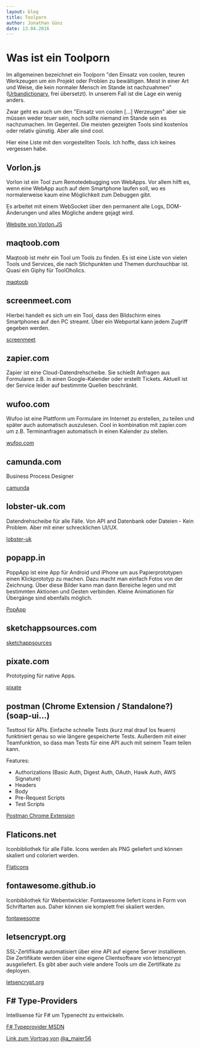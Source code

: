 ```yaml
---
layout: blog
title: Toolporn
author: Jonathan Günz
date: 13.04.2016
---
```


# Was ist ein Toolporn

Im allgemeinen bezeichnet ein Toolporn "den Einsatz von coolen, teuren Werkzeugen um 
ein Projekt oder Problen zu bewältigen. Meist in einer Art und Weise, die kein normaler 
Mensch im Stande ist nachzuahmen" ([Urbandictionary](http://www.urbandictionary.com/define.php?term=tool+porn), 
frei übersetzt). In unserem Fall ist die Lage ein wenig anders.


Zwar geht es auch um den "Einsatz von coolen [...] Werzeugen" aber sie müssen weder 
teuer sein, noch sollte niemand im Stande sein es nachzumachen.
Im Gegenteil. Die meisten gezeigten Tools sind kostenlos oder relativ günstig. 
Aber alle sind cool.

Hier eine Liste mit den vorgestellten Tools. Ich hoffe, dass ich keines vergessen habe.

## Vorlon.js
Vorlon ist ein Tool zum Remotedebugging von WebApps. Vor allem hilft es, wenn eine WebApp auch auf dem
Smartphone laufen soll, wo es normalerweise kaum eine Möglichkeit zum Debuggen gibt.

Es arbeitet mit einem WebSocket über den permanent alle Logs, DOM-Änderungen und alles Mögliche andere 
gejagt wird.

[Website von Vorlon.JS](http://vorlonjs.com/)


## maqtoob.com
Maqtoob ist mehr ein Tool um Tools zu finden. Es ist eine Liste von vielen Tools und Services, die nach Stichpunkten und Themen
durchsuchbar ist. Quasi ein Giphy für ToolOholics.

[maqtoob](http://maqtoob.com)

## screenmeet.com
Hierbei handelt es sich um ein Tool, dass den Bildschirm eines Smartphones auf den PC streamt. 
Über ein Webportal kann jedem Zugriff gegeben werden.

[screenmeet](http://screenmeet.com)


## zapier.com
Zapier ist eine Cloud-Datendrehscheibe. Sie schießt Anfragen aus Formularen z.B. in einen Google-Kalender
oder erstellt Tickets. Aktuell ist der Service leider auf bestimmte Quellen beschränkt.

  
## wufoo.com

Wufoo ist eine Plattform um Formulare im Internet zu erstellen, zu teilen und später auch automatisch auszulesen.
Cool in kombination mit zapier.com um z.B. Terminanfragen automatisch in einen Kalender zu stellen.

[wufoo.com](http://wufoo.com)

## camunda.com

Business Process Designer

[camunda](http://camunda.com)

## lobster-uk.com

Datendrehscheibe für alle Fälle. Von API and Datenbank oder Dateien - Kein Problem. Aber mit einer schrecklichen UI/UX.

[lobster-uk](http://lobster-uk.com)

## popapp.in

PoppApp ist eine App für Android und iPhone um aus Papierprototypen einen Klickprototyp zu machen. Dazu macht man einfach
Fotos von der Zeichnung. Über diese Bilder kann man dann Bereiche legen und mit bestimmten Aktionen und Gesten verbinden.
Kleine Animationen für Übergänge sind ebenfalls möglich.

[PopApp](https://popapp.in)

## sketchappsources.com

[sketchappsources](http://sketchappsources.com)

## pixate.com 

Prototyping für native Apps.

[pixate](http://pixate.com)

## postman (Chrome Extension / Standalone?) (soap-ui...)
Testtool für APIs. Einfache schnelle Tests (kurz mal drauf los feuern) funktiniert genau so wie längere gespeicherte Tests.
Außerdem mit einer Teamfunktion, so dass man Tests für eine API auch mit seinem Team teilen kann.

Features:
* Authorizations (Basic Auth, Digest Auth, OAuth, Hawk Auth, AWS Signature)
* Headers
* Body
* Pre-Request Scripts
* Test Scripts

[Postman Chrome Extension](https://chrome.google.com/webstore/detail/postman/fhbjgbiflinjbdggehcddcbncdddomop?hl=en)

## Flaticons.net

Iconbibliothek für alle Fälle. Icons werden als PNG geliefert und können skaliert und coloriert werden.

[Flaticons](http://Flaticons.net)

## fontawesome.github.io

Iconbibliothek für Webentwickler. Fontawesome liefert Icons in Form von Schriftarten aus. Daher können sie komplett frei skaliert werden.

[fontawesome](http://fontawesome.github.io)

## letsencrypt.org     

SSL-Zertifikate automatisiert über eine API auf eigene Server installieren. Die Zertifikate werden über eine eigene Clientsoftware von
letsencrypt ausgeliefert. Es gibt aber auch viele andere Tools um die Zertifikate zu deployen.

[letsencrypt.org](http://letsencrypt.org)

## F# Type-Providers

Intellisense für F# um Typenecht zu entwickeln.

[F# Typeprovider MSDN](https://msdn.microsoft.com/en-us/library/hh156509.aspx)

[Link zum Vortrag von](https://github.com/amaier56/FSTypeProviderExamples/blob/master/README.md) [@a_maier56](https://twitter.com/a_maier56/)
